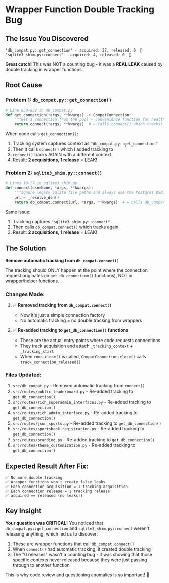 # Wrapper Function Double Tracking Bug

## The Issue You Discovered
```
"db_compat.py::get_connection" - acquired: 37, released: 0  🔴
"sqlite3_shim.py::connect" - acquired: 4, released: 0  🔴
```

**Great catch!** This was NOT a counting bug - it was a **REAL LEAK** caused by double tracking in wrapper functions.

## Root Cause

### Problem 1: `db_compat.py::get_connection()`
```python
# Line 850-852 in db_compat.py
def get_connection(*args, **kwargs) -> CompatConnection:
    """Get a connection from the pool - convenience function for health checks"""
    return connect(*args, **kwargs)  # ← Calls connect() which tracks!
```

When code calls `get_connection()`:
1. Tracking system captures context as `"db_compat.py::get_connection"` 
2. Then it calls `connect()` which I added tracking to
3. `connect()` tracks AGAIN with a different context
4. Result: **2 acquisitions, 1 release** = LEAK!

### Problem 2: `sqlite3_shim.py::connect()`
```python
# Lines 18-27 in sqlite3_shim.py
def connect(dsn=None, *args, **kwargs):
    """Ignore legacy sqlite file paths and always use the Postgres DSN."""
    url = _resolve_dsn()
    return db_compat.connect(url, *args, **kwargs)  # ← Calls db_compat.connect() which tracks!
```

Same issue:
1. Tracking captures `"sqlite3_shim.py::connect"`
2. Then calls `db_compat.connect()` which tracks again
3. Result: **2 acquisitions, 1 release** = LEAK!

## The Solution

**Remove automatic tracking from `db_compat.connect()`**

The tracking should ONLY happen at the point where the connection request originates (in `get_db_connection()` functions), NOT in wrapper/helper functions.

### Changes Made:

1. ✅ **Removed tracking from `db_compat.connect()`**
   - Now it's just a simple connection factory
   - No automatic tracking = no double tracking from wrappers

2. ✅ **Re-added tracking to `get_db_connection()` functions**
   - These are the actual entry points where code requests connections
   - They track acquisition and attach `_tracking_context` + `_tracking_start`
   - When `conn.close()` is called, `CompatConnection.close()` calls `track_connection_released()`

### Files Updated:
1. `src/db_compat.py` - Removed automatic tracking from `connect()`
2. `src/routes/public_leaderboard.py` - Re-added tracking to `get_db_connection()`
3. `src/routes/rich_superadmin_interface1.py` - Re-added tracking to `get_db_connection()`
4. `src/routes/rich_admin_interface.py` - Re-added tracking to `get_db_connection()`
5. `src/routes/json_sports.py` - Re-added tracking to `get_db_connection()`
6. `src/routes/sportsbook_registration.py` - Re-added tracking to `get_db_connection()`
7. `src/routes/branding.py` - Re-added tracking to `get_db_connection()`
8. `src/routes/theme_customization.py` - Re-added tracking to `get_db_connection()`

## Expected Result After Fix:

```
✅ No more double tracking
✅ Wrapper functions won't create false leaks
✅ Each connection acquisition = 1 tracking acquisition
✅ Each connection release = 1 tracking release
✅ acquired == released (no leaks!)
```

## Key Insight

**Your question was CRITICAL!** You noticed that `db_compat.py::get_connection` and `sqlite3_shim.py::connect` weren't releasing anything, which led us to discover:

1. These are wrapper functions that call `db_compat.connect()`
2. When `connect()` had automatic tracking, it created double tracking
3. The "0 releases" wasn't a counting bug - it was showing that those specific contexts never released because they were just passing through to another function

This is why code review and questioning anomalies is so important! 🎯

